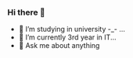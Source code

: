 ### Hi there 👋



- 🔭 I’m studying in university  -_- ...
- 🌱 I’m currently 3rd year in IT...
- 💬 Ask me about anything


